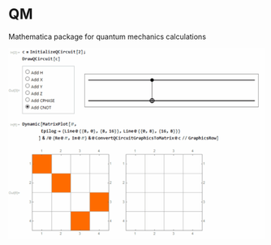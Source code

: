 # QM
Mathematica package for quantum mechanics calculations

![QCircuit demonstration](images/QCircuitDemo.gif)
